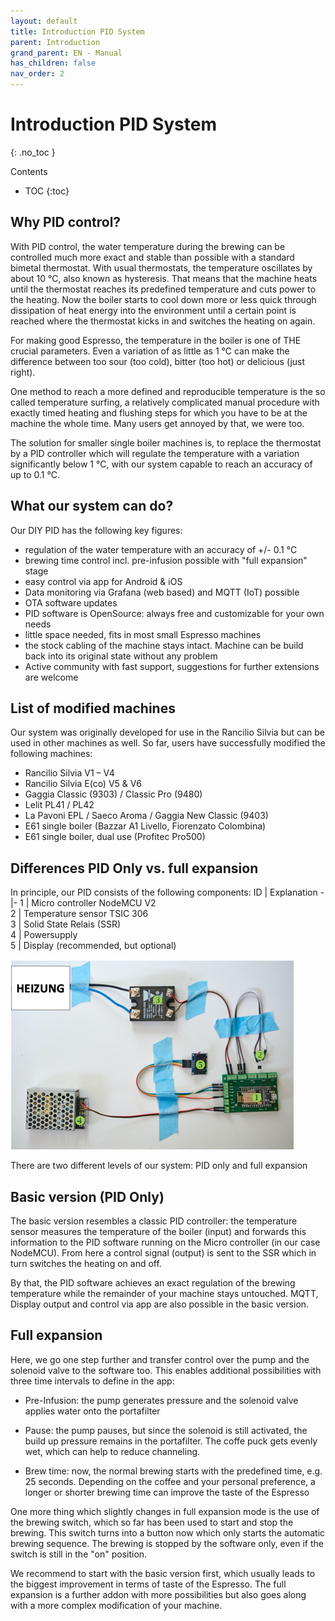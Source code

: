 ```yaml
---
layout: default
title: Introduction PID System
parent: Introduction
grand_parent: EN - Manual
has_children: false
nav_order: 2
---
```


# Introduction PID System
{: .no_toc }

Contents

* TOC
{:toc}

## Why PID control?

With PID control, the water temperature during the brewing can be controlled much more exact and stable than possible with a standard bimetal thermostat. With usual thermostats, the temperature oscillates by about 10 °C, also known as hysteresis. That means that the machine heats until the thermostat reaches its predefined temperature and cuts power to the heating. Now the boiler starts to cool down  more or less quick through dissipation of heat energy into the environment until a certain point is reached where the thermostat kicks in and switches the heating on again.

For making good Espresso, the temperature in the boiler is one of THE crucial parameters. Even a variation of as little as 1 °C can make the difference between too sour (too cold), bitter (too hot) or delicious (just right).  

One method to reach a more defined and reproducible temperature is the so called temperature surfing, a relatively complicated manual procedure with exactly timed heating and flushing steps for which you have to be at the machine the whole time. Many users get annoyed by that, we were too.

The solution for smaller single boiler machines is, to replace the thermostat by a PID controller which will regulate the temperature with a variation significantly below 1 °C, with our system capable to reach an accuracy of up to 0.1 °C.



## What our system can do?

Our DIY PID has the following key figures:

* regulation of the water temperature with an accuracy of +/- 0.1 °C
* brewing time control incl. pre-infusion possible with "full expansion" stage
* easy control via app for Android & iOS
* Data monitoring via Grafana (web based) and MQTT (IoT) possible
* OTA software updates
* PID software is OpenSource: always free and customizable for your own needs
* little space needed, fits in most small Espresso machines
* the stock cabling of the machine stays intact. Machine can be build back into its original state without any problem
* Active community with fast support, suggestions for further extensions are welcome
 

## List of modified machines

Our system was originally developed for use in the Rancilio Silvia but can be used in other machines as well. So far, users have successfully modified the following machines:


 * Rancilio Silvia V1 – V4
 * Rancilio Silvia E(co) V5 & V6
 * Gaggia Classic (9303) / Classic Pro (9480)
 * Lelit PL41 / PL42
 * La Pavoni EPL / Saeco Aroma / Gaggia New Classic (9403)
 * E61 single boiler (Bazzar A1 Livello, Fiorenzato Colombina)
 * E61 single boiler, dual use (Profitec Pro500)

## Differences PID Only vs. full expansion

In principle, our PID consists of the following components:
ID | Explanation
-|-
1 | Micro controller NodeMCU V2                 
2 | Temperature sensor TSIC 306                 
3 | Solid State Relais (SSR)                       
4 | Powersupply               
5 | Display (recommended, but optional)      

![Trockenaufbau](../../img/trockenaufbau.png)


There are two different levels of our system: PID only and full expansion


## Basic version (PID Only)

The basic version resembles a classic PID controller: the temperature sensor measures the temperature of the boiler (input) and forwards this information to the PID software running on the Micro controller (in our case NodeMCU). From here a control signal (output) is sent to the SSR which in turn switches the heating on and off. 

By that, the PID software achieves an exact regulation of the brewing temperature while the remainder of your machine stays untouched. MQTT, Display output and control via app are also possible in the basic version. 


## Full expansion

Here, we go one step further and transfer control over the pump and the solenoid valve to the software too. This enables additional possibilities with three time intervals to define in the app:


* Pre-Infusion: the pump generates pressure and the solenoid valve applies water onto the portafilter

* Pause: the pump pauses, but since the solenoid is still activated, the build up pressure remains in the portafilter. The coffe puck gets evenly wet, which can help to reduce channeling.

* Brew time: now, the normal brewing starts with the predefined time, e.g. 25 seconds. Depending on the coffee and your personal preference, a longer or shorter brewing time can improve the taste of the Espresso


One more thing which slightly changes in full expansion mode is the use of the brewing switch, which so far has been used to start and stop the brewing. This switch turns into a button now which only starts the automatic brewing sequence. The brewing is stopped by the software only, even if the switch is still in the "on" position.

We recommend to start with the basic version first, which usually leads to the biggest improvement in terms of taste of the Espresso. The full expansion is a further addon with more possibilities but also goes along with a more complex modification of your machine.

